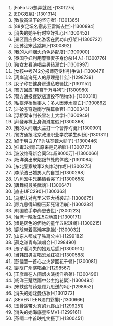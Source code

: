 
1. [FoFo Uzi想弄就跟]-[1301275]
1. [EDG双赢]-[1301314]
1. [致敬高温下的坚守者]-[1301365]
1. [88岁足坛名宿苏亚雷斯去世]-[1300894]
1. [消失的她平行时空好扎心]-[1300452]
1. [景区回应多名游客在武功山打架]-[1300722]
1. [汪苏泷宋茜跳舞]-[1300892]
1. [我的人间烟火角色适配度]-[1300900]
1. [泰国孕妇利用警察妻子身份杀14人]-[1300776]
1. [陪女友看演唱会男孩溺亡]-[1300997]
1. [女孩中考742分报师范专科引争议]-[1300471]
1. [离岸流淹死人的原理是什么]-[1298739]
1. [女子称在健身房遭私教骚扰]-[1301152]
1. [警方回应“悬赏千万寻狗”]-[1300980]
1. [警方通报餐饮店遭投不明物体]-[1300318]
1. [私搭浮桥当事人：多人因涉水溺亡]-[1300862]
1. [斗破苍穹迦南学院篇收官]-[1300343]
1. [浮桥案审判长冒名上大学]-[1300949]
1. [拜登赤裸上身海滩度假]-[1300368]
1. [我的人间烟火主打一个营养均衡]-[1300901]
1. [警方通报北京政法职业学院学生纠纷]-[1301311]
1. [终于明白JYP为啥签魏大勋了]-[1300446]
1. [扫毒3刘青云原来是兄弟脑]-[1300773]
1. [波波维奇新合同5年超8000万]-[1300066]
1. [杨洋演出宋焰细节处的体贴]-[1301084]
1. [东北警察故事2爽炸动作戏]-[1300275]
1. [李荣浩已婚男人的自觉]-[1300298]
1. [八角笼中兄弟情看哭了]-[1300658]
1. [唐舞桐最美武魂]-[1300647]
1. [直击UFC290]-[1300363]
1. [乌承认对克里米亚大桥袭击]-[1300675]
1. [顾九思得知柳玉茹死讯泪崩]-[1300282]
1. [韩国歌手李尚恩去世]-[1300223]
1. [台湾一晚发生5次地震]-[1300171]
1. [墙是灰色的但她的童年五彩斑斓]-[1300215]
1. [鹿晗带着高瀚宇跑操]-[1300032]
1. [山东人都成了铁扇公主]-[1299182]
1. [薛之谦青岛演唱会]-[1298490]
1. [孩子看消失的她观后感]-[1300910]
1. [当韩国男友唱恐龙扛狼]-[1300588]
1. [彭佳慧一首心之火梦回花千骨]-[1300081]
1. [鹿晗广州演唱会]-[1298567]
1. [王彦霖在人间烟火演杨洋弟弟]-[1300496]
1. [杨洋王楚然雨中公主抱花絮]-[1300494]
1. [宋轶这芍药是顾九思送的吗]-[1298952]
1. [消失的她沈曼仿妆]-[1301272]
1. [SEVENTEEN澳门彩排]-[1300666]
1. [玉骨遥带火真的九嶷山]-[1299251]
1. [消失的她海底星空MV]-[1299161]
1. [茶啊二中首映礼笑撅了]-[1300451]